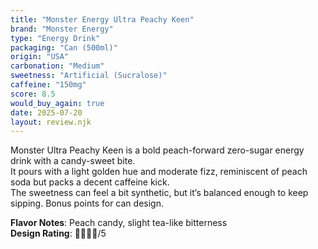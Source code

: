 ```yaml
---
title: "Monster Energy Ultra Peachy Keen"
brand: "Monster Energy"
type: "Energy Drink"
packaging: "Can (500ml)"
origin: "USA"
carbonation: "Medium"
sweetness: "Artificial (Sucralose)"
caffeine: "150mg"
score: 8.5
would_buy_again: true
date: 2025-07-20
layout: review.njk
---
```


Monster Ultra Peachy Keen is a bold peach-forward zero-sugar energy drink with a candy-sweet bite.  
It pours with a light golden hue and moderate fizz, reminiscent of peach soda but packs a decent caffeine kick.  
The sweetness can feel a bit synthetic, but it’s balanced enough to keep sipping. Bonus points for can design.

**Flavor Notes**: Peach candy, slight tea-like bitterness  
**Design Rating**: 🍑🍑🍑🍑/5
